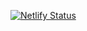 [![Netlify Status](https://api.netlify.com/api/v1/badges/f712f06d-4202-4ff4-9854-31de57673516/deploy-status)](https://coruscating-torrone-ca5b7f.netlify.app/)